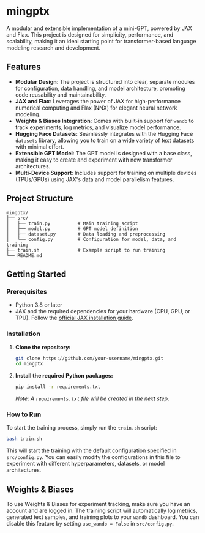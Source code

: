 # mingptx

A modular and extensible implementation of a mini-GPT, powered by JAX and Flax. This project is designed for simplicity, performance, and scalability, making it an ideal starting point for transformer-based language modeling research and development.

## Features

- **Modular Design**: The project is structured into clear, separate modules for configuration, data handling, and model architecture, promoting code reusability and maintainability.
- **JAX and Flax**: Leverages the power of JAX for high-performance numerical computing and Flax (NNX) for elegant neural network modeling.
- **Weights & Biases Integration**: Comes with built-in support for `wandb` to track experiments, log metrics, and visualize model performance.
- **Hugging Face Datasets**: Seamlessly integrates with the Hugging Face `datasets` library, allowing you to train on a wide variety of text datasets with minimal effort.
- **Extensible GPT Model**: The GPT model is designed with a base class, making it easy to create and experiment with new transformer architectures.
- **Multi-Device Support**: Includes support for training on multiple devices (TPUs/GPUs) using JAX's data and model parallelism features.

## Project Structure

```
mingptx/
├── src/
│   ├── train.py          # Main training script
│   ├── model.py          # GPT model definition
│   ├── dataset.py        # Data loading and preprocessing
│   └── config.py         # Configuration for model, data, and training
├── train.sh              # Example script to run training
└── README.md
```

## Getting Started

### Prerequisites

- Python 3.8 or later
- JAX and the required dependencies for your hardware (CPU, GPU, or TPU). Follow the [official JAX installation guide](https://github.com/google/jax#installation).

### Installation

1.  **Clone the repository:**
    ```bash
    git clone https://github.com/your-username/mingptx.git
    cd mingptx
    ```

2.  **Install the required Python packages:**
    ```bash
    pip install -r requirements.txt
    ```
    *Note: A `requirements.txt` file will be created in the next step.*

### How to Run

To start the training process, simply run the `train.sh` script:

```bash
bash train.sh
```

This will start the training with the default configuration specified in `src/config.py`. You can easily modify the configurations in this file to experiment with different hyperparameters, datasets, or model architectures.

## Weights & Biases

To use Weights & Biases for experiment tracking, make sure you have an account and are logged in. The training script will automatically log metrics, generated text samples, and training plots to your `wandb` dashboard. You can disable this feature by setting `use_wandb = False` in `src/config.py`.
